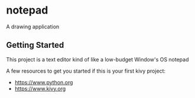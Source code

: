 # notepad

A drawing application

## Getting Started

This project is a text editor
kind of like a low-budget Window's OS notepad

A few resources to get you started if this is your first kivy project:

- https://www.python.org
- https://www.kivy.org

